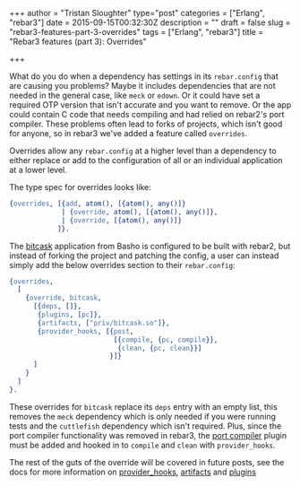 +++
author = "Tristan Sloughter"
type="post"
categories = ["Erlang", "rebar3"]
date = 2015-09-15T00:32:30Z
description = ""
draft = false
slug = "rebar3-features-part-3-overrides"
tags = ["Erlang", "rebar3"]
title = "Rebar3 features (part 3): Overrides"

+++

What do you do when a dependency has settings in its `rebar.config` that are causing you problems? Maybe it includes dependencies that are not needed in the general case, like `meck` or `edown`. Or it could have set a required OTP version that isn't accurate and you want to remove. Or the app could contain C code that needs compiling and had relied on rebar2's port compiler. These problems often lead to forks of projects, which isn't good for anyone, so in rebar3 we've added a feature called `overrides`.

Overrides allow any `rebar.config` at a higher level than a dependency to either replace or add to the configuration of all or an individual application at a lower level.

The type spec for overrides looks like:

```erlang
{overrides, [{add, atom(), [{atom(), any()]}
             | {override, atom(), [{atom(), any()]},
             | {override, [{atom(), any()]} 
            ]}.
```

The [bitcask](https://github.com/basho/bitcask/) application from Basho is configured to be built with rebar2, but instead of forking the project and patching the config, a user can instead simply add the below overrides section to their `rebar.config`:

```erlang
{overrides, 
  [
    {override, bitcask,
      [{deps, []},
       {plugins, [pc]},
       {artifacts, ["priv/bitcask.so"]},
       {provider_hooks, [{post, 
                          [{compile, {pc, compile}},
                           {clean, {pc, clean}}]
                         }]}
      ]
    }
  ]
}.
```

These overrides for `bitcask` replace its `deps` entry with an empty list, this removes the `meck` dependency which is only needed if you were running tests and the `cuttlefish` dependency which isn't required. Plus, since the port compiler functionality was removed in rebar3, the [port compiler](http://www.rebar3.org/docs/using-available-plugins#port-compiler) plugin must be added and hooked in to `compile` and `clean` with `provider_hooks`.

The rest of the guts of the override will be covered in future posts, see the docs for more information on [provider_hooks](http://www.rebar3.org/docs/configuration#section-provider-hooks), [artifacts](http://www.rebar3.org/docs/configuration#artifacts) and [plugins](http://www.rebar3.org/docs/using-available-plugins)

